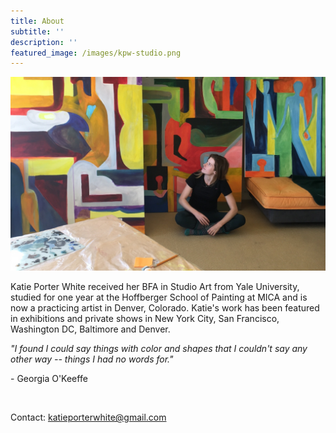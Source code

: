 ```yaml
---
title: About
subtitle: ''
description: ''
featured_image: /images/kpw-studio.png
---
```


![](/images/kpw-studio.png)

Katie Porter White received her BFA in Studio Art from Yale University, studied for one year at the Hoffberger School of Painting at MICA and is now a practicing artist in Denver, Colorado. Katie's work has been featured in exhibitions and private shows in New York City, San Francisco, Washington DC, Baltimore and Denver.

*"I found I could say things with color and shapes that I couldn't say any other way -- things I had no words for."*

- Georgia O'Keeffe

<br>

Contact: katieporterwhite@gmail.com
